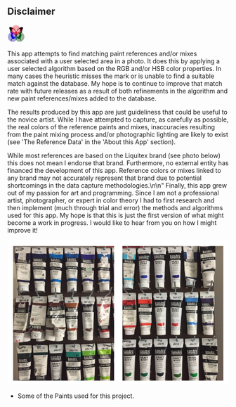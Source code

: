 ## Disclaimer
 
![RGButterfly Logo](images/RGButterfly_Logo.png) 

This app attempts to find matching paint references and/or mixes associated with a user selected area in a photo. It does this by applying a user selected algorithm based on the RGB and/or HSB color properties.  In many cases the heuristic misses the mark or is unable to find a suitable match against the database. My hope is to continue to improve that match rate with future releases as a result of both refinements in the algorithm and new paint references/mixes added to the database.

The results produced by this app are just guideliness that could be useful to the novice artist. While I have attempted to capture, as carefully as possible, the real colors of the reference paints and mixes, inaccuracies resulting from the paint mixing process and/or photographic lighting are likely to exist (see 'The Reference Data' in the 'About this App' section).

While most references are based on the Liquitex brand (see photo below) this does not mean I endorse that brand. Furthermore, no external entity has financed the development of this app. Reference colors or mixes linked to any brand may not accurately represent that brand due to potential shortcomings in the data capture methodologies.\n\n" Finally, this app grew out of my passion for art and programming. Since I am not a professional artist, photographer, or expert in color theory I had to first research and then implement (much through trial and error) the methods and algorithms used for this app. My hope is that this is just the first version of what might become a work in progress. I would like to hear from you on how I might improve it!

![Paints](images/Paints.jpg)
* Some of the Paints used for this project.
